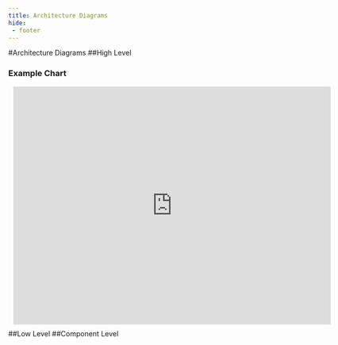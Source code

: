 ```yaml
---
title: Architecture Diagrams
hide:
 - footer
---
```

#Architecture Diagrams
##High Level
### Example Chart
<div style="width: 640px; height: 480px; margin: 10px; position: relative;"><iframe frameborder="0" style="width:640px; height:480px" src="https://lucid.app/documents/embedded/44fdddaa-9b7a-4d59-95f4-cdd5ba5ce92b" id="IWVNdc0sZnwR"></iframe></div>
##Low Level
##Component Level
